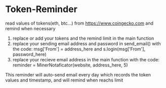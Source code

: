 # Token-Reminder
read values of tokens(eth, btc...) from https://www.coingecko.com and remind when necessary

1. replace or add your tokens and the remind limit in the main function
2. replace your sending email address and password in send_email() with the code: 
   msg['From'] = address_here       and 
   s.login(msg['From'], password_here)
3. replace your recieve email address  in the main function with the code:
   reminder = MinerNotaficator(website, address_here, 5)

This reminder will auto-send email every day which records the token values and timestamp, 
and will remind when reachs limit
